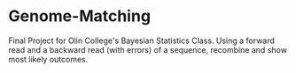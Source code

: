 Genome-Matching
===============

Final Project for Olin College's Bayesian Statistics Class.  Using a forward read and a backward read (with errors) of a sequence, recombine and show most likely outcomes.

